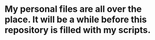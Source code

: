 # My personal files are all over the place. It will be a while before this repository is filled with my scripts.
